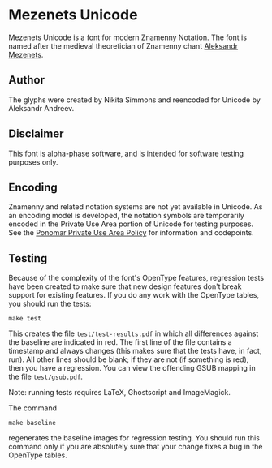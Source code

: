 # Mezenets Unicode

Mezenets Unicode is a font for modern Znamenny Notation.
The font is named after the medieval theoretician of Znamenny chant
[Aleksandr Mezenets](http://www.pravenc.ru/text/64380.html).

## Author

The glyphs were created by Nikita Simmons and reencoded for Unicode by
Aleksandr Andreev.

## Disclaimer

This font is alpha-phase software, and is intended for software testing purposes only.

## Encoding

Znamenny and related notation systems are not yet available in Unicode.
As an encoding model is developed, the notation symbols are temporarily
encoded in the Private Use Area portion of Unicode for testing purposes.
See the [Ponomar Private Use Area Policy](http://www.ponomar.net/files/pua_policy.pdf)
for information and codepoints.

## Testing

Because of the complexity of the font's OpenType features, regression tests
have been created to make sure that new design features don't break support for existing
features. If you do any work with the OpenType tables, you should run the tests:

``make test``

This creates the file `test/test-results.pdf` in which all differences against the baseline
are indicated in red. The first line of the file contains a timestamp and always changes
(this makes sure that the tests have, in fact, run). All other lines should be blank;
if they are not (if something is red), then you have a regression. You can view the
offending GSUB mapping in the file `test/gsub.pdf`.

Note: running tests requires LaTeX, Ghostscript and ImageMagick.

The command

``make baseline``

regenerates the baseline images for regression testing. You should run this command
only if you are absolutely sure that your change fixes a bug in the OpenType tables.

